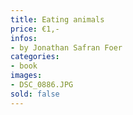 ```yaml
---
title: Eating animals
price: €1,-
infos:  
- by Jonathan Safran Foer
categories:
- book
images:
- DSC_0886.JPG
sold: false
---
```

